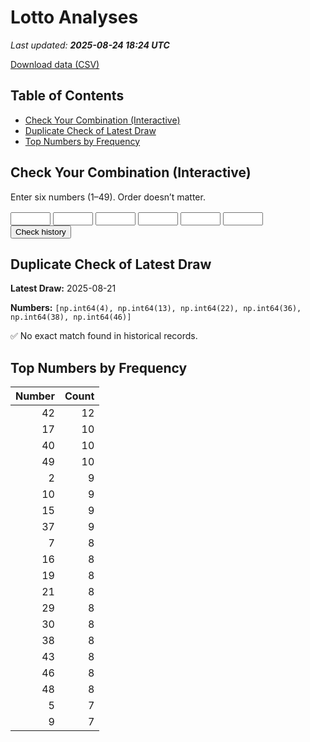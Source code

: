 # Lotto Analyses

_Last updated: **2025-08-24 18:24 UTC**_

[Download data (CSV)](./assets/sgtoto.csv)

## Table of Contents
- [Check Your Combination (Interactive)](#check-your-combination-(interactive))
- [Duplicate Check of Latest Draw](#duplicate-check-of-latest-draw)
- [Top Numbers by Frequency](#top-numbers-by-frequency)


## Check Your Combination (Interactive)

Enter six numbers (1–49). Order doesn’t matter.

<div id="combo-lookup" style="margin: 1rem 0;">
  <input id="n1" type="number" min="1" max="49" style="width:4rem;"> 
  <input id="n2" type="number" min="1" max="49" style="width:4rem;">
  <input id="n3" type="number" min="1" max="49" style="width:4rem;">
  <input id="n4" type="number" min="1" max="49" style="width:4rem;">
  <input id="n5" type="number" min="1" max="49" style="width:4rem;">
  <input id="n6" type="number" min="1" max="49" style="width:4rem;">
  <button id="lookup-btn">Check history</button>
  <div id="lookup-result" style="margin-top:0.5rem;font-weight:600;"></div>
</div>

<script src="./assets/lookup.js"></script>

## Duplicate Check of Latest Draw

**Latest Draw:** 2025-08-21

**Numbers:** `[np.int64(4), np.int64(13), np.int64(22), np.int64(36), np.int64(38), np.int64(46)]`

✅ No exact match found in historical records.

## Top Numbers by Frequency

| Number | Count |
|---:|---:|
| 42 | 12 |
| 17 | 10 |
| 40 | 10 |
| 49 | 10 |
| 2 | 9 |
| 10 | 9 |
| 15 | 9 |
| 37 | 9 |
| 7 | 8 |
| 16 | 8 |
| 19 | 8 |
| 21 | 8 |
| 29 | 8 |
| 30 | 8 |
| 38 | 8 |
| 43 | 8 |
| 46 | 8 |
| 48 | 8 |
| 5 | 7 |
| 9 | 7 |
